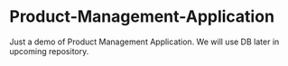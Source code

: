 # Product-Management-Application
Just a demo of Product Management Application. We will use DB later in upcoming repository.